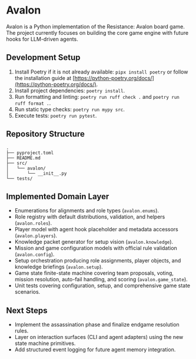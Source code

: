 # Avalon

Avalon is a Python implementation of the Resistance: Avalon board game. The project currently focuses on building the core game engine with future hooks for LLM-driven agents.

## Development Setup

1. Install Poetry if it is not already available: `pipx install poetry` or follow the installation guide at [https://python-poetry.org/docs/](https://python-poetry.org/docs/).
2. Install project dependencies: `poetry install`.
3. Run formatting and linting: `poetry run ruff check .` and `poetry run ruff format .`.
4. Run static type checks: `poetry run mypy src`.
5. Execute tests: `poetry run pytest`.

## Repository Structure

```
.
├── pyproject.toml
├── README.md
├── src/
│   └── avalon/
│       └── __init__.py
└── tests/
```

## Implemented Domain Layer

- Enumerations for alignments and role types (`avalon.enums`).
- Role registry with default distributions, validation, and helpers (`avalon.roles`).
- Player model with agent hook placeholder and metadata accessors (`avalon.players`).
- Knowledge packet generator for setup vision (`avalon.knowledge`).
- Mission and game configuration models with official rule validation (`avalon.config`).
- Setup orchestration producing role assignments, player objects, and knowledge briefings (`avalon.setup`).
- Game state finite-state machine covering team proposals, voting, mission resolution, auto-fail handling, and scoring (`avalon.game_state`).
- Unit tests covering configuration, setup, and comprehensive game state scenarios.

## Next Steps

- Implement the assassination phase and finalize endgame resolution rules.
- Layer on interaction surfaces (CLI and agent adapters) using the new state machine primitives.
- Add structured event logging for future agent memory integration.

